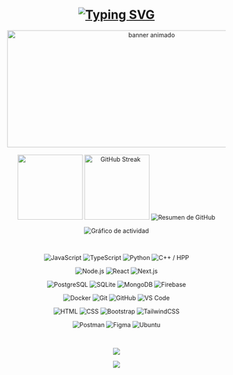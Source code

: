 <h1 align="center">
  <a href="https://git.io/typing-svg">
    <img src="https://readme-typing-svg.herokuapp.com?font=&weight=900&size=40&pause=1000&color=F79F22&center=true&width=700&height=55&lines=%C2%A1Hola%2C+%C2%A1Soy+Shuaffx!;Encantado+de+conocerte.;Bienvenido+a+mi+GitHub." alt="Typing SVG" />
  </a>
</h1>

<div align="center">
  <img height="270" width="650" src="https://media4.giphy.com/media/v1.Y2lkPTc5MGI3NjExY3ozNG0yZWZsNWNvbmlpMmoxbmVnMTR2OHRkcmQzaWpwaTcyemt1ZiZlcD12MV9pbnRlcm5hbF9naWZfYnlfaWQmY3Q9Zw/DyAwqCgksTbPOliPb9/giphy.gif" alt="banner animado" />
</div>

<br/>

<!-- ====== STATS ====== -->
<div align="center">
  <!-- Lenguajes más usados -->
  <img src="https://github-readme-stats.vercel.app/api/top-langs/?username=Shuaffx&layout=compact&theme=radical" height="150" />
  <!-- Racha de contribuciones -->
  <img src="https://streak-stats.demolab.com?user=Shuaffx&theme=dark" height="150" alt="GitHub Streak" />
  <!-- Resumen del perfil -->
  <img src="https://github-profile-summary-cards.vercel.app/api/cards/profile-details?username=Shuaffx&theme=codeSTACKr" alt="Resumen de GitHub" />
</div>

<p align="center">
  <!-- Gráfico de actividad -->
  <img src="https://raw.githubusercontent.com/ashutosh00710/github-readme-activity-graph/master/graph/graph.png?username=Shuaffx&theme=github-compact" alt="Gráfico de actividad" />
</p>

<br/>

<!-- ====== LENGUAJES Y HERRAMIENTAS (BADGES) ====== -->
<div align="center">

<!-- Núcleo que pediste + los mejores para el stack moderno -->
<!-- Lenguajes -->
![JavaScript](https://img.shields.io/badge/javascript-%23F7DF1E.svg?style=for-the-badge&logo=javascript&logoColor=black)
![TypeScript](https://img.shields.io/badge/typescript-%23007ACC.svg?style=for-the-badge&logo=typescript&logoColor=white)
![Python](https://img.shields.io/badge/python-3670A0?style=for-the-badge&logo=python&logoColor=ffdd54)
![C++ / HPP](https://img.shields.io/badge/C++%20%2F%20HPP-%2300599C.svg?style=for-the-badge&logo=c%2B%2B&logoColor=white)

<!-- Runtime / Frameworks -->
![Node.js](https://img.shields.io/badge/node.js-339933?style=for-the-badge&logo=nodedotjs&logoColor=white)
![React](https://img.shields.io/badge/react-%2320232a.svg?style=for-the-badge&logo=react&logoColor=%2361DAFB)
![Next.js](https://img.shields.io/badge/next.js-%23000000.svg?style=for-the-badge&logo=next.js&logoColor=white)

<!-- Bases de datos -->
![PostgreSQL](https://img.shields.io/badge/postgresql-%23316192.svg?style=for-the-badge&logo=postgresql&logoColor=white)
![SQLite](https://img.shields.io/badge/sqlite-%2307405e.svg?style=for-the-badge&logo=sqlite&logoColor=white)
![MongoDB](https://img.shields.io/badge/mongodb-%2347A248.svg?style=for-the-badge&logo=mongodb&logoColor=white)
![Firebase](https://img.shields.io/badge/firebase-%23039BE5.svg?style=for-the-badge&logo=firebase&logoColor=white)

<!-- DevOps / Herramientas -->
![Docker](https://img.shields.io/badge/docker-%230db7ed.svg?style=for-the-badge&logo=docker&logoColor=white)
![Git](https://img.shields.io/badge/git-%23F05033.svg?style=for-the-badge&logo=git&logoColor=white)
![GitHub](https://img.shields.io/badge/github-%23181717.svg?style=for-the-badge&logo=github&logoColor=white)
![VS Code](https://img.shields.io/badge/vscode-%23007ACC.svg?style=for-the-badge&logo=visual-studio-code&logoColor=white)

<!-- Web / UI -->
![HTML](https://img.shields.io/badge/html5-%23E34F26.svg?style=for-the-badge&logo=html5&logoColor=white)
![CSS](https://img.shields.io/badge/css3-%231572B6.svg?style=for-the-badge&logo=css3&logoColor=white)
![Bootstrap](https://img.shields.io/badge/bootstrap-%238511FA.svg?style=for-the-badge&logo=bootstrap&logoColor=white)
![TailwindCSS](https://img.shields.io/badge/tailwindcss-%2338B2AC.svg?style=for-the-badge&logo=tailwind-css&logoColor=white)

<!-- Otros útiles -->
![Postman](https://img.shields.io/badge/Postman-FF6C37?style=for-the-badge&logo=postman&logoColor=white)
![Figma](https://img.shields.io/badge/figma-%23F24E1E.svg?style=for-the-badge&logo=figma&logoColor=white)
![Ubuntu](https://img.shields.io/badge/Ubuntu-E95420?style=for-the-badge&logo=ubuntu&logoColor=white)

</div>

<br/>

<!-- ====== TROFEOS Y CONTADOR ====== -->
<p align="center">
  <img src="https://github-profile-trophy.vercel.app/?username=Shuaffx&theme=juicyfresh&no-frame=false&no-bg=true&margin-w=1&column=9" />
</p>

<p align="center">
  <!-- Contador de visitas -->
  <img src="https://profile-counter.glitch.me/%7BShuaffx%7D/count.svg" />
</p>
